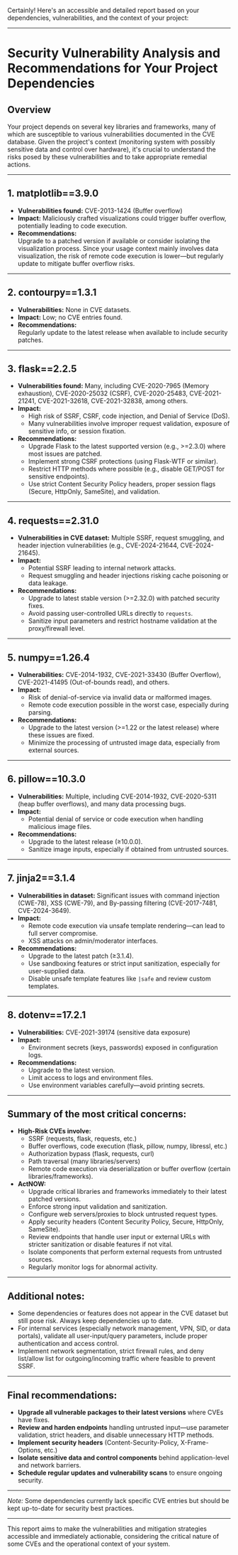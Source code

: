 Certainly! Here's an accessible and detailed report based on your dependencies, vulnerabilities, and the context of your project:

---

# Security Vulnerability Analysis and Recommendations for Your Project Dependencies

## Overview
Your project depends on several key libraries and frameworks, many of which are susceptible to various vulnerabilities documented in the CVE database. Given the project's context (monitoring system with possibly sensitive data and control over hardware), it's crucial to understand the risks posed by these vulnerabilities and to take appropriate remedial actions.

---

## 1. **matplotlib==3.9.0**
- **Vulnerabilities found:** CVE-2013-1424 (Buffer overflow)
- **Impact:** Maliciously crafted visualizations could trigger buffer overflow, potentially leading to code execution.
- **Recommendations:**  
  Upgrade to a patched version if available or consider isolating the visualization process. Since your usage context mainly involves data visualization, the risk of remote code execution is lower—but regularly update to mitigate buffer overflow risks.

---

## 2. **contourpy==1.3.1**
- **Vulnerabilities:** None in CVE datasets.
- **Impact:** Low; no CVE entries found.
- **Recommendations:**  
  Regularly update to the latest release when available to include security patches.

---

## 3. **flask==2.2.5**
- **Vulnerabilities found:** Many, including CVE-2020-7965 (Memory exhaustion), CVE-2020-25032 (CSRF), CVE-2020-25483, CVE-2021-21241, CVE-2021-32618, CVE-2021-32838, among others.
- **Impact:**  
  - High risk of SSRF, CSRF, code injection, and Denial of Service (DoS).  
  - Many vulnerabilities involve improper request validation, exposure of sensitive info, or session fixation.  
- **Recommendations:**  
  - Upgrade Flask to the latest supported version (e.g., >=2.3.0) where most issues are patched.  
  - Implement strong CSRF protections (using Flask-WTF or similar).  
  - Restrict HTTP methods where possible (e.g., disable GET/POST for sensitive endpoints).  
  - Use strict Content Security Policy headers, proper session flags (Secure, HttpOnly, SameSite), and validation.

---

## 4. **requests==2.31.0**
- **Vulnerabilities in CVE dataset:** Multiple SSRF, request smuggling, and header injection vulnerabilities (e.g., CVE-2024-21644, CVE-2024-21645).
- **Impact:**  
  - Potential SSRF leading to internal network attacks.  
  - Request smuggling and header injections risking cache poisoning or data leakage.
- **Recommendations:**  
  - Upgrade to latest stable version (>=2.32.0) with patched security fixes.  
  - Avoid passing user-controlled URLs directly to `requests`.  
  - Sanitize input parameters and restrict hostname validation at the proxy/firewall level.

---

## 5. **numpy==1.26.4**
- **Vulnerabilities:** CVE-2014-1932, CVE-2021-33430 (Buffer Overflow), CVE-2021-41495 (Out-of-bounds read), and others.
- **Impact:**  
  - Risk of denial-of-service via invalid data or malformed images.  
  - Remote code execution possible in the worst case, especially during parsing.
- **Recommendations:**  
  - Upgrade to the latest version (>=1.22 or the latest release) where these issues are fixed.
  - Minimize the processing of untrusted image data, especially from external sources.
  
---

## 6. **pillow==10.3.0**
- **Vulnerabilities:** Multiple, including CVE-2014-1932, CVE-2020-5311 (heap buffer overflows), and many data processing bugs.
- **Impact:**  
  - Potential denial of service or code execution when handling malicious image files.
- **Recommendations:**  
  - Upgrade to the latest release (≥10.0.0).  
  - Sanitize image inputs, especially if obtained from untrusted sources.

---

## 7. **jinja2==3.1.4**
- **Vulnerabilities in dataset:** Significant issues with command injection (CWE-78), XSS (CWE-79), and By-passing filtering (CVE-2017-7481, CVE-2024-3649).
- **Impact:**  
  - Remote code execution via unsafe template rendering—can lead to full server compromise.
  - XSS attacks on admin/moderator interfaces.
- **Recommendations:**  
  - Upgrade to the latest patch (≥3.1.4).  
  - Use sandboxing features or strict input sanitization, especially for user-supplied data.  
  - Disable unsafe template features like `|safe` and review custom templates.

---

## 8. **dotenv==17.2.1**
- **Vulnerabilities:** CVE-2021-39174 (sensitive data exposure)
- **Impact:**  
  - Environment secrets (keys, passwords) exposed in configuration logs.
- **Recommendations:**  
  - Upgrade to the latest version.  
  - Limit access to logs and environment files.  
  - Use environment variables carefully—avoid printing secrets.

---

## Summary of the most critical concerns:
- **High-Risk CVEs involve:**  
  - SSRF (requests, flask, requests, etc.)  
  - Buffer overflows, code execution (flask, pillow, numpy, libressl, etc.)  
  - Authorization bypass (flask, requests, curl)  
  - Path traversal (many libraries/servers)  
  - Remote code execution via deserialization or buffer overflow (certain libraries/frameworks).  
- **ActNOW:**
  - Upgrade critical libraries and frameworks immediately to their latest patched versions.
  - Enforce strong input validation and sanitization.
  - Configure web servers/proxies to block untrusted request types.
  - Apply security headers (Content Security Policy, Secure, HttpOnly, SameSite).
  - Review endpoints that handle user input or external URLs with stricter sanitization or disable features if not vital.
  - Isolate components that perform external requests from untrusted sources.
  - Regularly monitor logs for abnormal activity.

---

## Additional notes:
- Some dependencies or features does not appear in the CVE dataset but still pose risk. Always keep dependencies up to date.
- For internal services (especially network management, VPN, SID, or data portals), validate all user-input/query parameters, include proper authentication and access control.
- Implement network segmentation, strict firewall rules, and deny list/allow list for outgoing/incoming traffic where feasible to prevent SSRF.

---

## Final recommendations:
- **Upgrade all vulnerable packages to their latest versions** where CVEs have fixes.
- **Review and harden endpoints** handling untrusted input—use parameter validation, strict headers, and disable unnecessary HTTP methods.
- **Implement security headers** (Content-Security-Policy, X-Frame-Options, etc.)
- **Isolate sensitive data and control components** behind application-level and network barriers.
- **Schedule regular updates and vulnerability scans** to ensure ongoing security.

---

*Note:* Some dependencies currently lack specific CVE entries but should be kept up-to-date for security best practices.

---

This report aims to make the vulnerabilities and mitigation strategies accessible and immediately actionable, considering the critical nature of some CVEs and the operational context of your system.